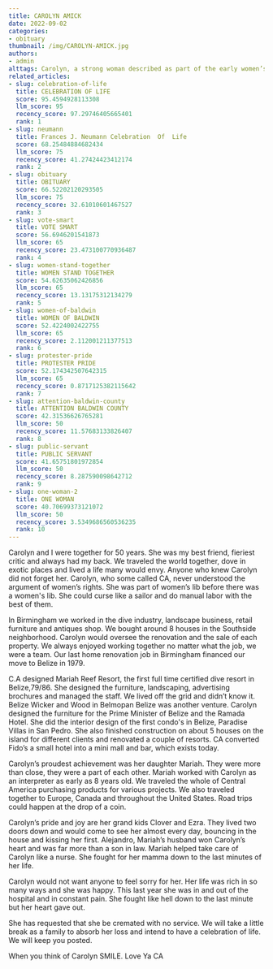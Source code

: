 ```yaml
---
title: CAROLYN AMICK
date: 2022-09-02
categories:
- obituary
thumbnail: /img/CAROLYN-AMICK.jpg
authors:
- admin
alttags: Carolyn, a strong woman described as part of the early women’s liberation movement, smiles in a vintage portrait
related_articles:
- slug: celebration-of-life
  title: CELEBRATION OF LIFE
  score: 95.4594928113308
  llm_score: 95
  recency_score: 97.29746405665401
  rank: 1
- slug: neumann
  title: Frances J. Neumann Celebration  Of  Life
  score: 68.25484884682434
  llm_score: 75
  recency_score: 41.27424423412174
  rank: 2
- slug: obituary
  title: OBITUARY
  score: 66.52202120293505
  llm_score: 75
  recency_score: 32.61010601467527
  rank: 3
- slug: vote-smart
  title: VOTE SMART
  score: 56.6946201541873
  llm_score: 65
  recency_score: 23.473100770936487
  rank: 4
- slug: women-stand-together
  title: WOMEN STAND TOGETHER
  score: 54.62635062426856
  llm_score: 65
  recency_score: 13.13175312134279
  rank: 5
- slug: women-of-baldwin
  title: WOMEN OF BALDWIN
  score: 52.4224002422755
  llm_score: 65
  recency_score: 2.112001211377513
  rank: 6
- slug: protester-pride
  title: PROTESTER PRIDE
  score: 52.174342507642315
  llm_score: 65
  recency_score: 0.8717125382115642
  rank: 7
- slug: attention-baldwin-county
  title: ATTENTION BALDWIN COUNTY
  score: 42.31536626765281
  llm_score: 50
  recency_score: 11.57683133826407
  rank: 8
- slug: public-servant
  title: PUBLIC SERVANT
  score: 41.65751801972854
  llm_score: 50
  recency_score: 8.287590098642712
  rank: 9
- slug: one-woman-2
  title: ONE WOMAN
  score: 40.70699373121072
  llm_score: 50
  recency_score: 3.5349686560536235
  rank: 10
---
```

Carolyn and I were together for 50 years. She was my best friend, fieriest critic and always had my back. We traveled the world together, dove in exotic places and lived a life many would envy. Anyone who knew Carolyn did not forget her. Carolyn, who some called CA, never understood the argument of women’s rights. She was part of women’s lib before there was a women's lib. She could curse like a sailor and do manual labor with the best of them.

In Birmingham we worked in the dive industry, landscape business, retail furniture and antiques shop. We bought around 8 houses in the Southside neighborhood. Carolyn would oversee the renovation and the sale of each property. We always enjoyed working together no matter what the job, we were a team. Our last home renovation job in Birmingham financed our move to Belize in 1979.

C.A designed Mariah Reef Resort, the first full time certified dive resort in Belize,79/86. She designed the furniture, landscaping, advertising brochures and managed the staff. We lived off the grid and didn’t know it. Belize Wicker and Wood in Belmopan Belize was another venture. Carolyn designed the furniture for the Prime Minister of Belize and the Ramada Hotel. She did the interior design of the first condo's in Belize, Paradise Villas in San Pedro. She also finished construction on about 5 houses on the island for different clients and renovated a couple of resorts. CA converted Fido’s a small hotel into a mini mall and bar, which exists today.

Carolyn’s proudest achievement was her daughter Mariah. They were more than close, they were a part of each other. Mariah worked with Carolyn as an interpreter as early as 8 years old. We traveled the whole of Central America purchasing products for various projects. We also traveled together to Europe, Canada and throughout the United States. Road trips could happen at the drop of a coin.

Carolyn’s pride and joy are her grand kids Clover and Ezra. They lived two doors down and would come to see her almost every day, bouncing in the house and kissing her first. Alejandro, Mariah’s husband won Carolyn’s heart and was far more than a son in law. Mariah helped take care of Carolyn like a nurse. She fought for her mamma down to the last minutes of her life.

Carolyn would not want anyone to feel sorry for her. Her life was rich in so many ways and she was happy. This last year she was in and out of the hospital and in constant pain. She fought like hell down to the last minute but her heart gave out.

She has requested that she be cremated with no service. We will take a little break as a family to absorb her loss and intend to have a celebration of life. We will keep you posted.

When you think of Carolyn SMILE. Love Ya CA
